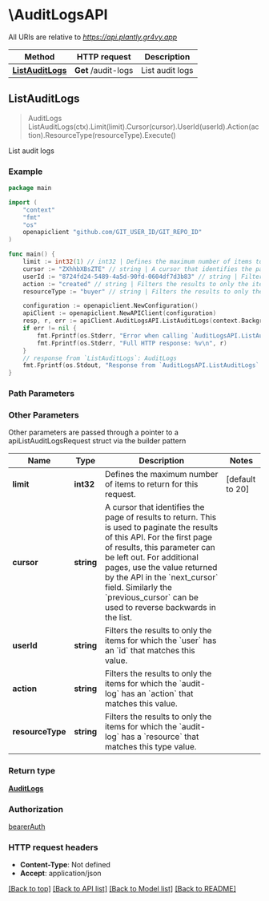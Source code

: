 # \AuditLogsAPI

All URIs are relative to *https://api.plantly.gr4vy.app*

Method | HTTP request | Description
------------- | ------------- | -------------
[**ListAuditLogs**](AuditLogsAPI.md#ListAuditLogs) | **Get** /audit-logs | List audit logs



## ListAuditLogs

> AuditLogs ListAuditLogs(ctx).Limit(limit).Cursor(cursor).UserId(userId).Action(action).ResourceType(resourceType).Execute()

List audit logs



### Example

```go
package main

import (
	"context"
	"fmt"
	"os"
	openapiclient "github.com/GIT_USER_ID/GIT_REPO_ID"
)

func main() {
	limit := int32(1) // int32 | Defines the maximum number of items to return for this request. (optional) (default to 20)
	cursor := "ZXhhbXBsZTE" // string | A cursor that identifies the page of results to return. This is used to paginate the results of this API.  For the first page of results, this parameter can be left out. For additional pages, use the value returned by the API in the `next_cursor` field. Similarly the `previous_cursor` can be used to reverse backwards in the list. (optional)
	userId := "8724fd24-5489-4a5d-90fd-0604df7d3b83" // string | Filters the results to only the items for which the `user` has an `id` that matches this value. (optional)
	action := "created" // string | Filters the results to only the items for which the `audit-log` has an `action` that matches this value. (optional)
	resourceType := "buyer" // string | Filters the results to only the items for which the `audit-log` has a `resource` that matches this type value. (optional)

	configuration := openapiclient.NewConfiguration()
	apiClient := openapiclient.NewAPIClient(configuration)
	resp, r, err := apiClient.AuditLogsAPI.ListAuditLogs(context.Background()).Limit(limit).Cursor(cursor).UserId(userId).Action(action).ResourceType(resourceType).Execute()
	if err != nil {
		fmt.Fprintf(os.Stderr, "Error when calling `AuditLogsAPI.ListAuditLogs``: %v\n", err)
		fmt.Fprintf(os.Stderr, "Full HTTP response: %v\n", r)
	}
	// response from `ListAuditLogs`: AuditLogs
	fmt.Fprintf(os.Stdout, "Response from `AuditLogsAPI.ListAuditLogs`: %v\n", resp)
}
```

### Path Parameters



### Other Parameters

Other parameters are passed through a pointer to a apiListAuditLogsRequest struct via the builder pattern


Name | Type | Description  | Notes
------------- | ------------- | ------------- | -------------
 **limit** | **int32** | Defines the maximum number of items to return for this request. | [default to 20]
 **cursor** | **string** | A cursor that identifies the page of results to return. This is used to paginate the results of this API.  For the first page of results, this parameter can be left out. For additional pages, use the value returned by the API in the &#x60;next_cursor&#x60; field. Similarly the &#x60;previous_cursor&#x60; can be used to reverse backwards in the list. | 
 **userId** | **string** | Filters the results to only the items for which the &#x60;user&#x60; has an &#x60;id&#x60; that matches this value. | 
 **action** | **string** | Filters the results to only the items for which the &#x60;audit-log&#x60; has an &#x60;action&#x60; that matches this value. | 
 **resourceType** | **string** | Filters the results to only the items for which the &#x60;audit-log&#x60; has a &#x60;resource&#x60; that matches this type value. | 

### Return type

[**AuditLogs**](AuditLogs.md)

### Authorization

[bearerAuth](../README.md#bearerAuth)

### HTTP request headers

- **Content-Type**: Not defined
- **Accept**: application/json

[[Back to top]](#) [[Back to API list]](../README.md#documentation-for-api-endpoints)
[[Back to Model list]](../README.md#documentation-for-models)
[[Back to README]](../README.md)


